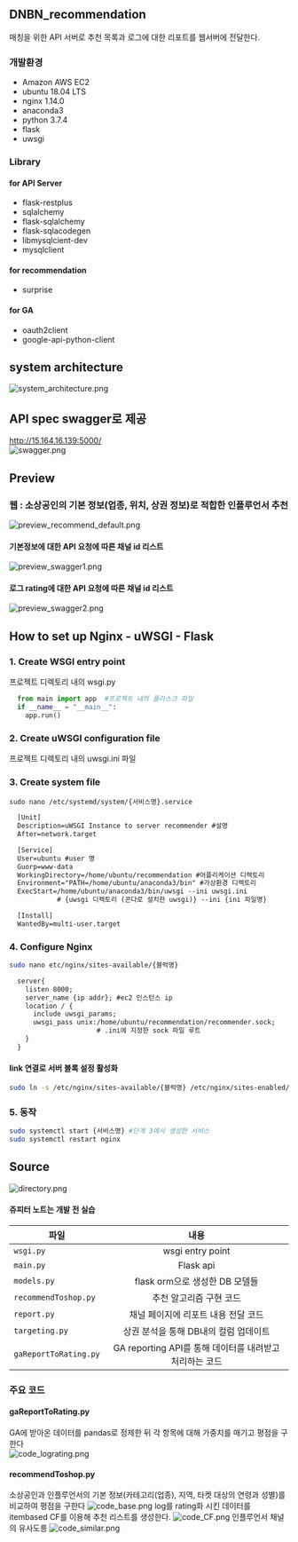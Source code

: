 ## DNBN_recommendation
매칭을 위한 API 서버로 추천 목록과 로그에 대한 리포트를 웹서버에 전달한다.

### 개발환경
- Amazon AWS EC2
- ubuntu 18.04 LTS
- nginx 1.14.0
- anaconda3
- python 3.7.4
- flask
- uwsgi
### Library
#### for API Server
- flask-restplus
- sqlalchemy
- flask-sqlalchemy
- flask-sqlacodegen
- libmysqlcient-dev
- mysqlclient
#### for recommendation
- surprise
#### for GA
- oauth2client
- google-api-python-client

## system architecture
<img src="./data/images/system_architecture.png?raw=true" alt="system_architecture.png"></img>


## API spec swagger로 제공 
http://15.164.16.139:5000/  
<img src="./data/images/swagger.png?raw=true" alt="swagger.png"></img>

## Preview
### 웹 : 소상공인의 기본 정보(업종, 위치, 상권 정보)로 적합한 인플루언서 추천
<img src="./data/images/preview_recommend_default.png?raw=true" alt="preview_recommend_default.png"></img>
#### 기본정보에 대한 API 요청에 따른 채널 id 리스트
<img src="./data/images/preview_swagger1.png?raw=true" alt="preview_swagger1.png"></img>
#### 로그 rating에 대한 API 요청에 따른 채널 id 리스트
<img src="./data/images/preview_swagger2.png?raw=true" alt="preview_swagger2.png"></img>

## How to set up Nginx - uWSGI - Flask
### 1. Create WSGI entry point   
프로젝트 디렉토리 내의 wsgi.py
~~~python
  from main import app  #프로젝트 내의 플라스크 파일
  if __name__ = "__main__":
    app.run()
~~~
### 2. Create uWSGI configuration file       
프로젝트 디렉토리 내의 uwsgi.ini 파일 
### 3. Create system file
~~~shell
sudo nano /etc/systemd/system/{서비스명}.service
~~~  
~~~txt
  [Unit]
  Description=uWSGI Instance to server recommender #설명
  After=network.target

  [Service]
  User=ubuntu #user 명
  Guorp=www-data
  WorkingDirectory=/home/ubuntu/recommendation #어플리케이션 디렉토리
  Environment="PATH=/home/ubuntu/anaconda3/bin" #가상환경 디렉토리
  ExecStart=/home/ubuntu/anaconda3/bin/uwsgi --ini uwsgi.ini 
            # {uwsgi 디렉토리 (콘다로 설치한 uwsgi)} --ini {ini 파일명}

  [Install]
  WantedBy=multi-user.target
~~~
### 4. Configure Nginx
~~~Bash
sudo nano etc/nginx/sites-available/{블럭명}
~~~  
~~~txt
  server{
    listen 8000;
    server_name {ip addr}; #ec2 인스턴스 ip
    location / {
      include uwsgi_params;
      uwsgi_pass unix:/home/ubuntu/recommendation/recommender.sock;
                      # .ini에 지정한 sock 파일 루트
    }
  }
~~~
#### link 연결로 서버 블록 설정 활성화 
~~~Bash
sudo ln -s /etc/nginx/sites-available/{블럭명} /etc/nginx/sites-enabled/
~~~  
### 5. 동작
~~~Bash
sudo systemctl start {서비스명} #단계 3에서 생성한 서비스
sudo systemctl restart nginx 
~~~

## Source 
<img src="./data/images/directory.png?raw=true" alt="directory.png"></img>    
#### 쥬피터 노트는 개발 전 실습 
파일 | 내용 
---|:---:
`wsgi.py` | wsgi entry point
`main.py` | Flask api 
`models.py` | flask orm으로 생성한 DB 모델들 
`recommendToshop.py` | 추천 알고리즘 구현 코드 
`report.py` | 채널 페이지에 리포트 내용 전달 코드
`targeting.py` | 상권 분석을 통해 DB내의 컬럼 업데이트 
`gaReportToRating.py` | GA reporting API를 통해 데이터를 내려받고 처리하는 코드

### 주요 코드
#### gaReportToRating.py 
GA에 받아온 데이터를 pandas로 정제한 뒤 각 항목에 대해 가중치를 매기고 평점을 구한다  
<img src="./data/images/code_lograting.png?raw=true" alt="code_lograting.png"></img> 
#### recommendToshop.py
소상공인과 인플루언서의 기본 정보(카테고리(업종), 지역, 타켓 대상의 연령과 성별)를 비교하여 평점을 구한다
<img src="./data/images/code_base.png?raw=true" alt="code_base.png"></img>
log를 rating화 시킨 데이터를 itembased CF를 이용해 추천 리스트를 생성한다.
<img src="./data/images/code_CF.png?raw=true" alt="code_CF.png"></img>
인플루언서 채널의 유사도릉 
<img src="./data/images/code_similar.png?raw=true" alt="code_similar.png"></img> 
